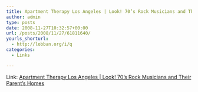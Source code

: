 ```yaml
---
title: Apartment Therapy Los Angeles | Look! 70’s Rock Musicians and Their Parent’s Homes
author: admin
type: posts
date: 2008-11-27T10:32:57+00:00
url: /posts/2008/11/27/61811640/
yourls_shorturl:
  - http://lobban.org/i/q
categories:
  - Links

---
```

Link: [Apartment Therapy Los Angeles | Look! 70&#8217;s Rock Musicians and Their Parent&#8217;s Homes][1]

 [1]: http://www.apartmenttherapy.com/la/look/look-70s-rock-musicians-and-their-parents-homes-070419